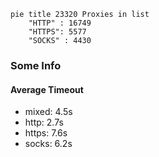 
```mermaid
pie title 23320 Proxies in list
    "HTTP" : 16749
    "HTTPS": 5577
    "SOCKS" : 4430
```

### Some Info
#### Average Timeout

- mixed: 4.5s
- http: 2.7s
- https: 7.6s
- socks: 6.2s